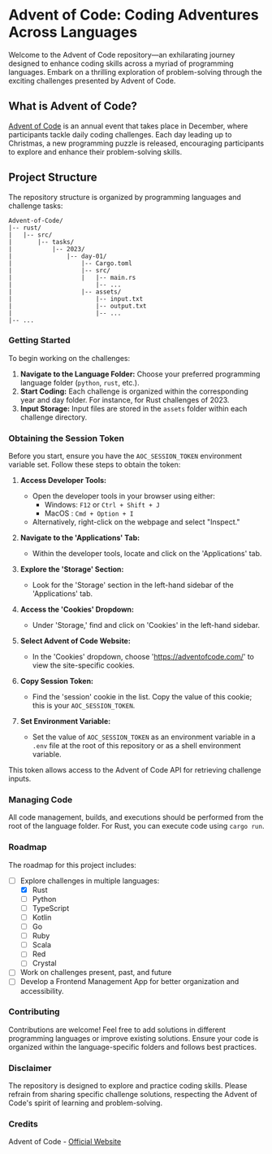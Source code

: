 # Advent of Code: Coding Adventures Across Languages

Welcome to the Advent of Code repository—an exhilarating journey designed to enhance coding skills across a myriad of programming languages. Embark on a thrilling exploration of problem-solving through the exciting challenges presented by Advent of Code.

## What is Advent of Code?

[Advent of Code](https://adventofcode.com/) is an annual event that takes place in December, where participants tackle daily coding challenges. Each day leading up to Christmas, a new programming puzzle is released, encouraging participants to explore and enhance their problem-solving skills.

## Project Structure

The repository structure is organized by programming languages and challenge tasks:

```plaintext
Advent-of-Code/
|-- rust/
|   |-- src/
|       |-- tasks/
|           |-- 2023/
|               |-- day-01/
|                   |-- Cargo.toml
|                   |-- src/
|                   |   |-- main.rs
|                       |-- ...
|                   |-- assets/
|                       |-- input.txt
|                       |-- output.txt
|                       |-- ...
|-- ...
```

### Getting Started

To begin working on the challenges:

1. **Navigate to the Language Folder:** Choose your preferred programming language folder (`python`, `rust`, etc.).
2. **Start Coding:** Each challenge is organized within the corresponding year and day folder. For instance, for Rust challenges of 2023.
3. **Input Storage:** Input files are stored in the `assets` folder within each challenge directory.

### Obtaining the Session Token

Before you start, ensure you have the `AOC_SESSION_TOKEN` environment variable set. Follow these steps to obtain the token:

1. **Access Developer Tools:**
   - Open the developer tools in your browser using either:
      - Windows: `F12` or `Ctrl + Shift + J`
      - MacOS  : `Cmd + Option + I`
   - Alternatively, right-click on the webpage and select "Inspect."

2. **Navigate to the 'Applications' Tab:**
   - Within the developer tools, locate and click on the 'Applications' tab.

3. **Explore the 'Storage' Section:**
   - Look for the 'Storage' section in the left-hand sidebar of the 'Applications' tab.

4. **Access the 'Cookies' Dropdown:**
   - Under 'Storage,' find and click on 'Cookies' in the left-hand sidebar.

5. **Select Advent of Code Website:**
   - In the 'Cookies' dropdown, choose '<https://adventofcode.com/>' to view the site-specific cookies.

6. **Copy Session Token:**
   - Find the 'session' cookie in the list. Copy the value of this cookie; this is your `AOC_SESSION_TOKEN`.

7. **Set Environment Variable:**
   - Set the value of `AOC_SESSION_TOKEN` as an environment variable in a `.env` file at the root of this repository or as a shell environment variable.

This token allows access to the Advent of Code API for retrieving challenge inputs.

### Managing Code

All code management, builds, and executions should be performed from the root of the language folder. For Rust, you can execute code using `cargo run`.

### Roadmap

The roadmap for this project includes:

- [ ] Explore challenges in multiple languages:
  - [x] Rust
  - [ ] Python
  - [ ] TypeScript
  - [ ] Kotlin
  - [ ] Go
  - [ ] Ruby
  - [ ] Scala
  - [ ] Red
  - [ ] Crystal
- [ ] Work on challenges present, past, and future
- [ ] Develop a Frontend Management App for better organization and accessibility.

### Contributing

Contributions are welcome! Feel free to add solutions in different programming languages or improve existing solutions. Ensure your code is organized within the language-specific folders and follows best practices.

### Disclaimer

The repository is designed to explore and practice coding skills. Please refrain from sharing specific challenge solutions, respecting the Advent of Code's spirit of learning and problem-solving.

### Credits

Advent of Code - [Official Website](https://adventofcode.com/)
